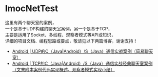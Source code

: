 # ImocNetTest

这里有两个聊天室的案例，<br>
一个是基于UDP构建的聊天室案例，另一个是基于TCP，<br>
主要是运用了Socket、多线程、观察者模式等API或知识，<br>
详细的项目文档、编程思路或要点，敬请见以下两篇博客，谢谢支持！<br>

- [Android | UDP的C（Java|Android）/S（Java）通信实战案例（简易聊天室）](https://www.jianshu.com/p/5619392fbc91)
- [Android | TCP的C（Java|Android）/S（Java）通信实战经典聊天室案例（文末附本案例代码实现概述、观察者模式实现小结）
](https://www.jianshu.com/p/dd93fa26250d)

